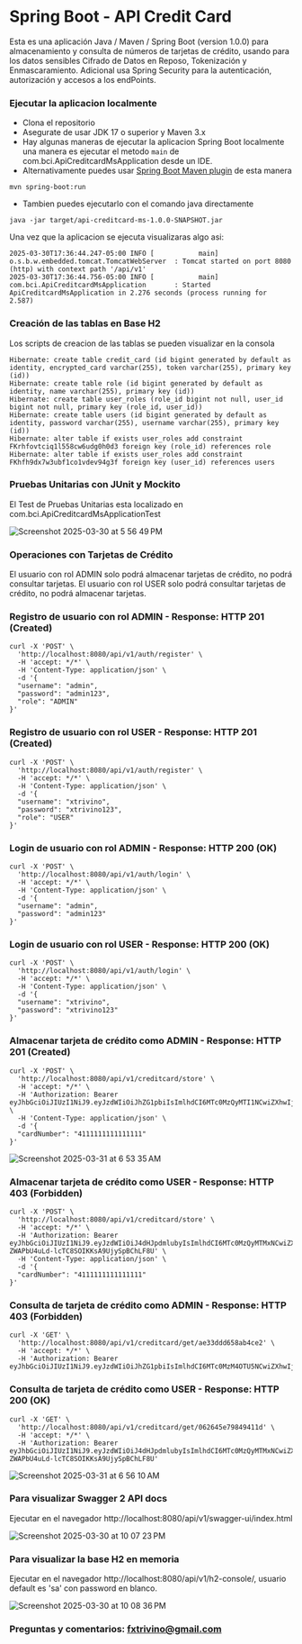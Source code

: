# Spring Boot - API Credit Card

Esta es una aplicación Java / Maven / Spring Boot (version 1.0.0) para almacenamiento y consulta de números de tarjetas de crédito, usando para los datos sensibles Cifrado de Datos en Reposo, Tokenización y Enmascaramiento. Adicional usa Spring Security para la autenticación, autorización y accesos a los endPoints.

### Ejecutar la aplicacion localmente

* Clona el repositorio
* Asegurate de usar JDK 17 o superior y Maven 3.x
* Hay algunas maneras de ejecutar la aplicacion Spring Boot localmente una manera es ejecutar el metodo `main` de com.bci.ApiCreditcardMsApplication desde un IDE.
* Alternativamente puedes usar [Spring Boot Maven plugin](https://docs.spring.io/spring-boot/docs/current/reference/html/build-tool-plugins-maven-plugin.html) de esta manera

```
mvn spring-boot:run
```

* Tambien puedes ejecutarlo con el comando java directamente
```
java -jar target/api-creditcard-ms-1.0.0-SNAPSHOT.jar
```

Una vez que la aplicacion se ejecuta visualizaras algo asi:

```
2025-03-30T17:36:44.247-05:00 INFO [           main] o.s.b.w.embedded.tomcat.TomcatWebServer  : Tomcat started on port 8080 (http) with context path '/api/v1'
2025-03-30T17:36:44.756-05:00 INFO [           main] com.bci.ApiCreditcardMsApplication       : Started ApiCreditcardMsApplication in 2.276 seconds (process running for 2.587)
```

### Creación de las tablas en Base H2

Los scripts de creacion de las tablas se pueden visualizar en la consola

```
Hibernate: create table credit_card (id bigint generated by default as identity, encrypted_card varchar(255), token varchar(255), primary key (id))
Hibernate: create table role (id bigint generated by default as identity, name varchar(255), primary key (id))
Hibernate: create table user_roles (role_id bigint not null, user_id bigint not null, primary key (role_id, user_id))
Hibernate: create table users (id bigint generated by default as identity, password varchar(255), username varchar(255), primary key (id))
Hibernate: alter table if exists user_roles add constraint FKrhfovtciq1l558cw6udg0h0d3 foreign key (role_id) references role
Hibernate: alter table if exists user_roles add constraint FKhfh9dx7w3ubf1co1vdev94g3f foreign key (user_id) references users
```

### Pruebas Unitarias con JUnit y Mockito

El Test de Pruebas Unitarias esta localizado en com.bci.ApiCreditcardMsApplicationTest

![Screenshot 2025-03-30 at 5 56 49 PM](https://github.com/user-attachments/assets/4b29b315-c5d1-4a9b-9b3c-c64a97e552ff)

### Operaciones con Tarjetas de Crédito

El usuario con rol ADMIN solo podrá almacenar tarjetas de crédito, no podrá consultar tarjetas.
El usuario con rol USER solo podrá consultar tarjetas de crédito, no podrá almacenar tarjetas.


### Registro de usuario con rol ADMIN - Response: HTTP 201 (Created)

```
curl -X 'POST' \
  'http://localhost:8080/api/v1/auth/register' \
  -H 'accept: */*' \
  -H 'Content-Type: application/json' \
  -d '{
  "username": "admin",
  "password": "admin123",
  "role": "ADMIN"
}'
```

### Registro de usuario con rol USER - Response: HTTP 201 (Created)

```
curl -X 'POST' \
  'http://localhost:8080/api/v1/auth/register' \
  -H 'accept: */*' \
  -H 'Content-Type: application/json' \
  -d '{
  "username": "xtrivino",
  "password": "xtrivino123",
  "role": "USER"
}'
```

### Login de usuario con rol ADMIN - Response: HTTP 200 (OK)

```
curl -X 'POST' \
  'http://localhost:8080/api/v1/auth/login' \
  -H 'accept: */*' \
  -H 'Content-Type: application/json' \
  -d '{
  "username": "admin",
  "password": "admin123"
}'
```

### Login de usuario con rol USER - Response: HTTP 200 (OK)

```
curl -X 'POST' \
  'http://localhost:8080/api/v1/auth/login' \
  -H 'accept: */*' \
  -H 'Content-Type: application/json' \
  -d '{
  "username": "xtrivino",
  "password": "xtrivino123"
}'
```

### Almacenar tarjeta de crédito como ADMIN - Response: HTTP 201 (Created)

```
curl -X 'POST' \
  'http://localhost:8080/api/v1/creditcard/store' \
  -H 'accept: */*' \
  -H 'Authorization: Bearer eyJhbGciOiJIUzI1NiJ9.eyJzdWIiOiJhZG1pbiIsImlhdCI6MTc0MzQyMTI1NCwiZXhwIjoxNzQzNTA3NjU0fQ.INQrjChKCHv7KOoXM6J7nVe_RFG5CpuUCH4GMJrFGOU' \
  -H 'Content-Type: application/json' \
  -d '{
  "cardNumber": "4111111111111111"
}'
```
![Screenshot 2025-03-31 at 6 53 35 AM](https://github.com/user-attachments/assets/424f2fda-b067-4d27-a853-beecb1450114)


### Almacenar tarjeta de crédito como USER - Response: HTTP 403 (Forbidden)

```
curl -X 'POST' \
  'http://localhost:8080/api/v1/creditcard/store' \
  -H 'accept: */*' \
  -H 'Authorization: Bearer eyJhbGciOiJIUzI1NiJ9.eyJzdWIiOiJ4dHJpdmlubyIsImlhdCI6MTc0MzQyMTMxNCwiZXhwIjoxNzQzNTA3NzE0fQ.11jJyK-ZWAPbU4uLd-lcTC8SOIKKsA9UjySpBChLF8U' \
  -H 'Content-Type: application/json' \
  -d '{
  "cardNumber": "4111111111111111"
}'
```

### Consulta de tarjeta de crédito como ADMIN - Response: HTTP 403 (Forbidden)

```
curl -X 'GET' \
  'http://localhost:8080/api/v1/creditcard/get/ae33ddd658ab4ce2' \
  -H 'accept: */*' \
  -H 'Authorization: Bearer eyJhbGciOiJIUzI1NiJ9.eyJzdWIiOiJhZG1pbiIsImlhdCI6MTc0MzM4OTU5NCwiZXhwIjoxNzQzNDc1OTk0fQ.Rz3qM_aJpp0JdUrJS_fQYmuedhRv4ubDzEuB_Z8KqIk'
```

### Consulta de tarjeta de crédito como USER - Response: HTTP 200 (OK)

```
curl -X 'GET' \
  'http://localhost:8080/api/v1/creditcard/get/062645e79849411d' \
  -H 'accept: */*' \
  -H 'Authorization: Bearer eyJhbGciOiJIUzI1NiJ9.eyJzdWIiOiJ4dHJpdmlubyIsImlhdCI6MTc0MzQyMTMxNCwiZXhwIjoxNzQzNTA3NzE0fQ.11jJyK-ZWAPbU4uLd-lcTC8SOIKKsA9UjySpBChLF8U'
```
![Screenshot 2025-03-31 at 6 56 10 AM](https://github.com/user-attachments/assets/efc8bb9d-76f7-4a87-bc86-e3f0d7e74fd9)


### Para visualizar Swagger 2 API docs

Ejecutar en el navegador http://localhost:8080/api/v1/swagger-ui/index.html

![Screenshot 2025-03-30 at 10 07 23 PM](https://github.com/user-attachments/assets/c5015c98-c486-4ce8-a8c4-4cd3fc36be15)


### Para visualizar la base H2 en memoria

Ejecutar en el navegador http://localhost:8080/api/v1/h2-console/, usuario default es 'sa' con password en blanco.

![Screenshot 2025-03-30 at 10 08 36 PM](https://github.com/user-attachments/assets/5fc0c900-1e3f-477d-bd7f-a4c064843e41)


### Preguntas y comentarios: fxtrivino@gmail.com
